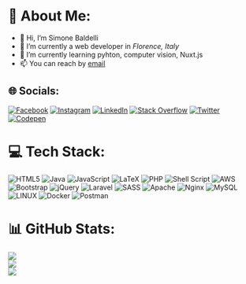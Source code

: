# 💫 About Me:
- 👋 Hi, I’m Simone Baldelli
- 🔭 I’m currently a web developer in *Florence, Italy*
- 🌱 I’m currently learning pyhton, computer vision, Nuxt.js<br>
- 📫 You can reach by [email](kravenor@altervista.org)

## 🌐 Socials:
[![Facebook](https://img.shields.io/badge/Facebook-%231877F2.svg?logo=Facebook&logoColor=white)](https://facebook.com/sbaldelli) [![Instagram](https://img.shields.io/badge/Instagram-%23E4405F.svg?logo=Instagram&logoColor=white)](https://instagram.com/kravenor) [![LinkedIn](https://img.shields.io/badge/LinkedIn-%230077B5.svg?logo=linkedin&logoColor=white)](https://linkedin.com/in/simone-baldelli) [![Stack Overflow](https://img.shields.io/badge/-Stackoverflow-FE7A16?logo=stack-overflow&logoColor=white)](https://stackoverflow.com/users/11568723) [![Twitter](https://img.shields.io/badge/Twitter-%231DA1F2.svg?logo=Twitter&logoColor=white)](https://twitter.com/kravenor) [![Codepen](https://img.shields.io/badge/Codepen-000000?style=for-the-badge&logo=codepen&logoColor=white)](https://codepen.io/kravenor) 

# 💻 Tech Stack:
![HTML5](https://img.shields.io/badge/html5-%23E34F26.svg?style=plastic&logo=html5&logoColor=white) ![Java](https://img.shields.io/badge/java-%23ED8B00.svg?style=plastic&logo=java&logoColor=white) ![JavaScript](https://img.shields.io/badge/javascript-%23323330.svg?style=plastic&logo=javascript&logoColor=%23F7DF1E) ![LaTeX](https://img.shields.io/badge/latex-%23008080.svg?style=plastic&logo=latex&logoColor=white) ![PHP](https://img.shields.io/badge/php-%23777BB4.svg?style=plastic&logo=php&logoColor=white) ![Shell Script](https://img.shields.io/badge/shell_script-%23121011.svg?style=plastic&logo=gnu-bash&logoColor=white) ![AWS](https://img.shields.io/badge/AWS-%23FF9900.svg?style=plastic&logo=amazon-aws&logoColor=white) ![Bootstrap](https://img.shields.io/badge/bootstrap-%23563D7C.svg?style=plastic&logo=bootstrap&logoColor=white) ![jQuery](https://img.shields.io/badge/jquery-%230769AD.svg?style=plastic&logo=jquery&logoColor=white) ![Laravel](https://img.shields.io/badge/laravel-%23FF2D20.svg?style=plastic&logo=laravel&logoColor=white) ![SASS](https://img.shields.io/badge/SASS-hotpink.svg?style=plastic&logo=SASS&logoColor=white) ![Apache](https://img.shields.io/badge/apache-%23D42029.svg?style=plastic&logo=apache&logoColor=white) ![Nginx](https://img.shields.io/badge/nginx-%23009639.svg?style=plastic&logo=nginx&logoColor=white) ![MySQL](https://img.shields.io/badge/mysql-%2300f.svg?style=plastic&logo=mysql&logoColor=white) ![LINUX](https://img.shields.io/badge/Linux-FCC624?style=plastic&logo=linux&logoColor=black) ![Docker](https://img.shields.io/badge/docker-%230db7ed.svg?style=plastic&logo=docker&logoColor=white) ![Postman](https://img.shields.io/badge/Postman-FF6C37?style=plastic&logo=postman&logoColor=white)
# 📊 GitHub Stats:
![](https://github-readme-stats.vercel.app/api?username=kravenor&theme=dark&hide_border=true&include_all_commits=true&count_private=true)<br/>
![](https://github-readme-streak-stats.herokuapp.com/?user=kravenor&theme=dark&hide_border=true)<br/>
![](https://github-readme-stats.vercel.app/api/top-langs/?username=kravenor&theme=dark&hide_border=true&include_all_commits=true&count_private=true&layout=compact)

<!-- Proudly created with GPRM ( https://gprm.itsvg.in ) -->

<!--START_SECTION:waka-->
<!--END_SECTION:waka-->
